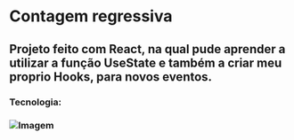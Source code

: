 # Contagem regressiva

## Projeto feito com React, na qual pude aprender a utilizar a função UseState e também a criar meu proprio Hooks, para novos eventos.

### Tecnologia:

### ![Imagem](https://user-images.githubusercontent.com/121909515/236861843-f018e141-7535-44a2-b704-59f1bc36364d.png)
